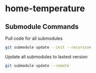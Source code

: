 # home-temperature

## Submodule Commands
Pull code for all submodules
```bash
git submodule update --init --recursive
```

Update all submodules to lastest version
```bash
git submodule update --remote
```